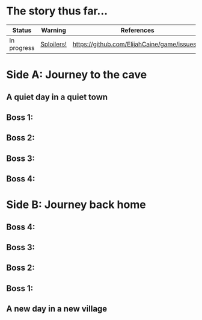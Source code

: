 # The story thus far...

| **Status**  | **Warning**               | **References**                               |
| ----------- | ------------------------- | -------------------------------------------- | 
| In progress | [Sploilers!][thpoilerth]  | https://github.com/ElijahCaine/game/issues/6 |

# Side A: Journey to the cave

## A quiet day in a quiet town

## Boss 1:

## Boss 2:

## Boss 3:

## Boss 4:

# Side B: Journey back home

## Boss 4:

## Boss 3:

## Boss 2:

## Boss 1:

## A new day in a new village

[thpoilerth]: https://www.penny-arcade.com/comic/2011/04/27/the-song-of-something-something
